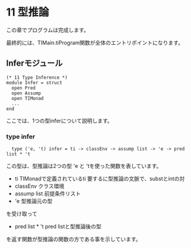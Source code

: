 # 11 型推論

この章でプログラムは完成します。

最終的には、TIMain.tiProgram関数が全体のエントリポイントになります。

## Inferモジュール

	(* 11 Type Inference *)
	module Infer = struct
	  open Pred
	  open Assump
	  open TIMonad
	  ...
	end

ここでは、1つの型inferについて説明します。

### type infer

	  type ('e, 't) infer = ti -> classEnv -> assump list -> 'e -> pred list * 't

この型は、型推論は2つの型 'e と 'tを使った関数を表しています。

- ti TIMonadで定義されているti 要するに型推論の文脈で、substとintの対
- classEnv クラス環境
- assump list 前提条件リスト
- 'e 型推論元の型

を受け取って

- pred list * 't pred listと型推論後の型

を返す関数が型推論の関数の方である事を示しています。
